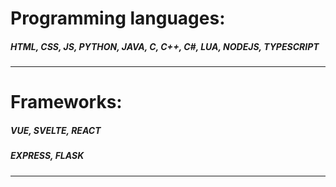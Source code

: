 # Programming languages:
##### HTML, CSS, JS, PYTHON, JAVA, C, C++, C#, LUA, NODEJS, TYPESCRIPT
---
# Frameworks:
##### VUE, SVELTE, REACT
##### EXPRESS, FLASK
---
